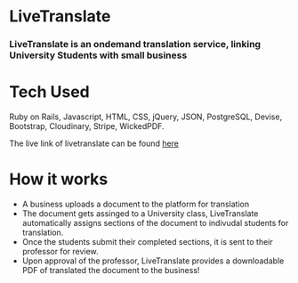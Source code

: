 # LiveTranslate
### LiveTranslate is an ondemand translation service, linking University Students with small business


# Tech Used
Ruby on Rails, Javascript, HTML, CSS, jQuery, JSON, PostgreSQL, Devise, Bootstrap, Cloudinary, Stripe, WickedPDF. 

The live link of livetranslate can be found [here](https://www.livetranslate.space)

# How it works
 * A business uploads a document to the platform for translation
 * The document gets assinged to a University class, LiveTranslate automatically assigns sections of the document to indivudal students for translation.  
 * Once the students submit their completed sections, it is sent to their professor for review.
 * Upon approval of the professor, LiveTranslate provides a downloadable PDF of translated the document to the business!

